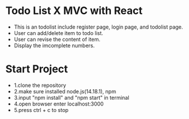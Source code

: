 # Todo List X MVC with React

- This is an todolist include register page, login page, and todolist page.
- User can add/delete item to todo list.
- User can revise the content of item.
- Display the imcomplete numbers. 

# Start Project
- 1.clone the repository
- 2.make sure installed node.js(14.18.1), npm
- 3.input "npm install" and "npm start" in terminal
- 4.open browser enter localhost:3000
- 5.press ctrl + c to stop
